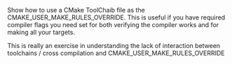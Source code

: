 Show how to use a CMake ToolChaib file as the CMAKE_USER_MAKE_RULES_OVERRIDE.
This is useful if you have required compiler flags you need set for
both verifying the compiler works and for making all your targets.

This is really an exercise in understanding the lack of interaction between
toolchains / cross compilation and CMAKE_USER_MAKE_RULES_OVERRIDE